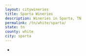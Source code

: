 ```yaml
---
layout: citywineries
title: Sparta Wineries
description: Wineries in Sparta, TN
permalink: /tn/white/sparta/
state: tn
county: white
city: sparta
---
```

-
